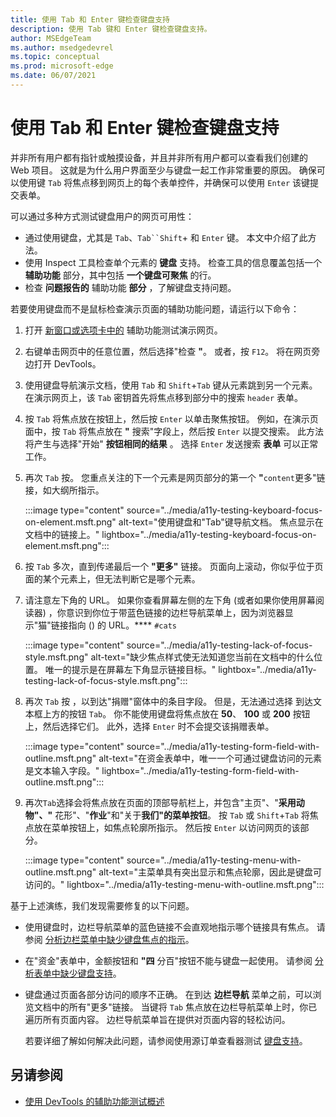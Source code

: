 ```yaml
---
title: 使用 Tab 和 Enter 键检查键盘支持
description: 使用 Tab 键和 Enter 键检查键盘支持。
author: MSEdgeTeam
ms.author: msedgedevrel
ms.topic: conceptual
ms.prod: microsoft-edge
ms.date: 06/07/2021
---
```

# <a name="check-for-keyboard-support-by-using-the-tab-and-enter-keys"></a>使用 Tab 和 Enter 键检查键盘支持

并非所有用户都有指针或触摸设备，并且并非所有用户都可以查看我们创建的 Web 项目。  这就是为什么用户界面至少与键盘一起工作非常重要的原因。  确保可以使用键 `Tab` 将焦点移到网页上的每个表单控件，并确保可以使用 `Enter` 该键提交表单。

可以通过多种方式测试键盘用户的网页可用性：
*  通过使用键盘，尤其是 `Tab`、`Tab``Shift`+ 和 `Enter` 键。  本文中介绍了此方法。
*  使用 Inspect 工具检查单个元素的 **键盘** 支持。  检查工具的信息覆盖包括一个 **辅助功能** 部分，其中包括 **一个键盘可聚焦** 的行。
*  检查 **问题报告的** 辅助功能 **部分** ，了解键盘支持问题。

若要使用键盘而不是鼠标检查演示页面的辅助功能问题，请运行以下命令：

1. 打开 [新窗口或选项卡中的](https://microsoftedge.github.io/Demos/devtools-a11y-testing/) 辅助功能测试演示网页。

1. 右键单击网页中的任意位置，然后选择"检查 **"**。  或者，按 `F12`。  将在网页旁边打开 DevTools。

1. 使用键盘导航演示文档，使用 `Tab` 和 `Shift`+`Tab` 键从元素跳到另一个元素。  在演示网页上，该 `Tab` 密钥首先将焦点移到部分中的搜索 `header` 表单。

1. 按 `Tab` 将焦点放在按钮上，然后按 `Enter` 以单击聚焦按钮。  例如，在演示页面中，按 `Tab` 将焦点放在 **"** 搜索"字段上，然后按 `Enter` 以提交搜索。  此方法将产生与选择"开始" **按钮相同的结果** 。  选择 `Enter` 发送搜索 **表单** 可以正常工作。

1. 再次 `Tab` 按。  您重点关注的下一个元素是网页部分的第一个 **"**`content`更多"链接，如大纲所指示。

   :::image type="content" source="../media/a11y-testing-keyboard-focus-on-element.msft.png" alt-text="使用键盘和&quot;Tab&quot;键导航文档。 焦点显示在文档中的链接上。" lightbox="../media/a11y-testing-keyboard-focus-on-element.msft.png":::

1. 按 `Tab` 多次，直到传递最后一个 **"更多"** 链接。  页面向上滚动，你似乎位于页面的某个元素上，但无法判断它是哪个元素。

1. 请注意左下角的 URL。  如果你查看屏幕左侧的左下角 (或者如果你使用屏幕阅读器) ，你意识到你位于带蓝色链接的边栏导航菜单上，因为浏览器显示"猫"链接指向 () 的 URL。**** `#cats`

   :::image type="content" source="../media/a11y-testing-lack-of-focus-style.msft.png" alt-text="缺少焦点样式使无法知道您当前在文档中的什么位置。 唯一的提示是在屏幕左下角显示链接目标。" lightbox="../media/a11y-testing-lack-of-focus-style.msft.png":::

1. 再次 `Tab` 按 ，以到达"捐赠"窗体中的条目字段。  但是，无法通过选择 到达文本框上方的按钮 `Tab`。 你不能使用键盘将焦点放在 **50**、 **100** 或 **200** 按钮上，然后选择它们。  此外，选择 `Enter` 时不会提交该捐赠表单。

   :::image type="content" source="../media/a11y-testing-form-field-with-outline.msft.png" alt-text="在资金表单中，唯一一个可通过键盘访问的元素是文本输入字段。" lightbox="../media/a11y-testing-form-field-with-outline.msft.png":::

1. 再次`Tab`选择会将焦点放在页面的顶部导航栏上，并包含"主页"、"******采用**动物"、**"** 花形"、"**作业**"和"关于**我们"的菜单按钮**。  按 `Tab` 或 `Shift`+`Tab` 将焦点放在菜单按钮上，如焦点轮廓所指示。  然后按 `Enter` 以访问网页的该部分。

   :::image type="content" source="../media/a11y-testing-menu-with-outline.msft.png" alt-text="主菜单具有突出显示和焦点轮廓，因此是键盘可访问的。" lightbox="../media/a11y-testing-menu-with-outline.msft.png":::

基于上述演练，我们发现需要修复的以下问题。

*  使用键盘时，边栏导航菜单的蓝色链接不会直观地指示哪个链接具有焦点。  请参阅 [分析边栏菜单中缺少键盘焦点的指示](test-analyze-no-focus-indicator.md)。

*  在"资金"表单中，金额按钮和 **"四** 分百"按钮不能与键盘一起使用。  请参阅 [分析表单中缺少键盘支持](test-analyze-no-keyboard-support.md)。

*  键盘通过页面各部分访问的顺序不正确。  在到达 **边栏导航** 菜单之前，可以浏览文档中的所有"更多"链接。  当键将 `Tab` 焦点放在边栏导航菜单上时，你已遍历所有页面内容。 边栏导航菜单旨在提供对页面内容的轻松访问。

   若要详细了解如何解决此问题，请参阅使用源订单查看器测试 [键盘支持](test-tab-key-source-order-viewer.md)。


<!-- ====================================================================== -->
## <a name="see-also"></a>另请参阅

*  [使用 DevTools 的辅助功能测试概述](accessibility-testing-in-devtools.md)

